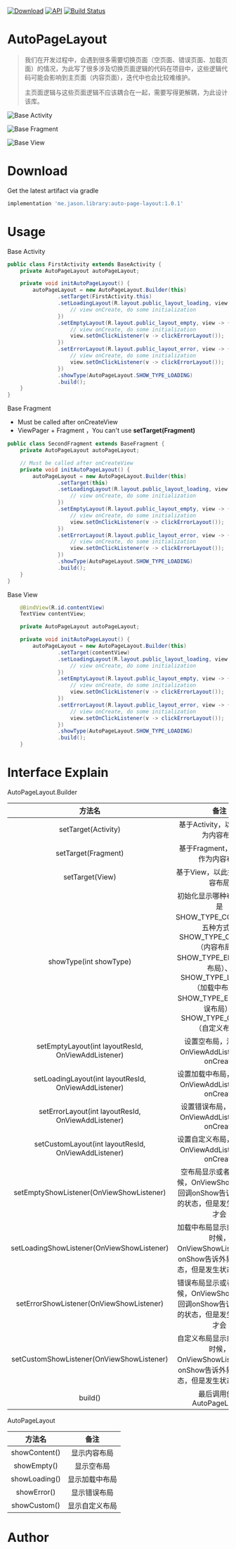 [![Download](https://img.shields.io/badge/Download-AutoPageLayout-brightgreen.svg?style=flat)](https://bintray.com/jasonlian/maven/auto-page-layout)
[![API](https://img.shields.io/badge/API-16%2B-brightgreen.svg?style=flat)](https://android-arsenal.com/api?level=16)
[![Build Status](https://www.travis-ci.org/tomUp/AutoPageLayout.svg?branch=master)](https://www.travis-ci.org/tomUp/AutoPageLayout)

# AutoPageLayout

> 我们在开发过程中，会遇到很多需要切换页面（空页面、错误页面、加载页面）的情况，为此写了很多涉及切换页面逻辑的代码在项目中，这些逻辑代码可能会影响到主页面（内容页面），迭代中也会比较难维护。
>
> 主页面逻辑与这些页面逻辑不应该耦合在一起，需要写得更解耦，为此设计该库。

![Base Activity](https://github.com/tomUp/AutoPageLayout/blob/master/image/Base%20Activity.jpg?raw=true)

![Base Fragment](https://github.com/tomUp/AutoPageLayout/blob/master/image/Base%20Fragment.jpg?raw=true)

![Base View](https://github.com/tomUp/AutoPageLayout/blob/master/image/Base%20View.jpg?raw=true)

# Download

Get the latest artifact via gradle
```groovy
implementation 'me.jason.library:auto-page-layout:1.0.1'
```

# Usage

Base Activity

~~~java
public class FirstActivity extends BaseActivity {
    private AutoPageLayout autoPageLayout;

    private void initAutoPageLayout() {
        autoPageLayout = new AutoPageLayout.Builder(this)
                .setTarget(FirstActivity.this)
                .setLoadingLayout(R.layout.public_layout_loading, view -> {
                    // view onCreate, do some initialization
                })
                .setEmptyLayout(R.layout.public_layout_empty, view -> {
                    // view onCreate, do some initialization
                    view.setOnClickListener(v -> clickErrorLayout());
                })
                .setErrorLayout(R.layout.public_layout_error, view -> {
                    // view onCreate, do some initialization
                    view.setOnClickListener(v -> clickErrorLayout());
                })
                .showType(AutoPageLayout.SHOW_TYPE_LOADING)
                .build();
    }
}
~~~



Base Fragment

- Must be called after onCreateView
- ViewPager + Fragment ，You can't use **setTarget(Fragment)**

```java
public class SecondFragment extends BaseFragment {
    private AutoPageLayout autoPageLayout;

    // Must be called after onCreateView
    private void initAutoPageLayout() {
        autoPageLayout = new AutoPageLayout.Builder(this)
                .setTarget(this)
                .setLoadingLayout(R.layout.public_layout_loading, view -> {
                    // view onCreate, do some initialization
                })
                .setEmptyLayout(R.layout.public_layout_empty, view -> {
                    // view onCreate, do some initialization
                    view.setOnClickListener(v -> clickErrorLayout());
                })
                .setErrorLayout(R.layout.public_layout_error, view -> {
                    // view onCreate, do some initialization
                    view.setOnClickListener(v -> clickErrorLayout());
                })
                .showType(AutoPageLayout.SHOW_TYPE_LOADING)
                .build();
    }
}
```



Base View

```java
    @BindView(R.id.contentView)
    TextView contentView;

    private AutoPageLayout autoPageLayout;

    private void initAutoPageLayout() {
        autoPageLayout = new AutoPageLayout.Builder(this)
                .setTarget(contentView)
                .setLoadingLayout(R.layout.public_layout_loading, view -> {
                    // view onCreate, do some initialization
                })
                .setEmptyLayout(R.layout.public_layout_empty, view -> {
                    // view onCreate, do some initialization
                    view.setOnClickListener(v -> clickErrorLayout());
                })
                .setErrorLayout(R.layout.public_layout_error, view -> {
                    // view onCreate, do some initialization
                    view.setOnClickListener(v -> clickErrorLayout());
                })
                .showType(AutoPageLayout.SHOW_TYPE_LOADING)
                .build();
    }
```



# Interface Explain

AutoPageLayout.Builder

|                        方法名                        |                             备注                             |
| :--------------------------------------------------: | :----------------------------------------------------------: |
|                 setTarget(Activity)                  |              基于Activity，以此控件作为内容布局              |
|                 setTarget(Fragment)                  |              基于Fragment，以此控件作为内容布局              |
|                   setTarget(View)                    |                基于View，以此控件作为内容布局                |
|                showType(int showType)                | 初始化显示哪种布局，默认是SHOW_TYPE_CONTENT。五种方式：SHOW_TYPE_CONTENT（内容布局）、SHOW_TYPE_EMPTY（空布局）、SHOW_TYPE_LOADING（加载中布局）、SHOW_TYPE_ERROR（错误布局）、SHOW_TYPE_CUSTOM（自定义布局） |
|  setEmptyLayout(int layoutResId, OnViewAddListener)  |      设置空布局，添加成功OnViewAddListener回调onCreate       |
| setLoadingLayout(int layoutResId, OnViewAddListener) |    设置加载中布局，添加成功OnViewAddListener回调onCreate     |
|  setErrorLayout(int layoutResId, OnViewAddListener)  |     设置错误布局，添加成功OnViewAddListener回调onCreate      |
| setCustomLayout(int layoutResId, OnViewAddListener)  |    设置自定义布局，添加成功OnViewAddListener回调onCreate     |
|       setEmptyShowListener(OnViewShowListener)       | 空布局显示或者隐藏的时候，OnViewShowListener回调onShow告诉外界此时的状态，但是发生状态变化才会 |
|      setLoadingShowListener(OnViewShowListener)      | 加载中布局显示或者隐藏的时候，OnViewShowListener回调onShow告诉外界此时的状态，但是发生状态变化才会 |
|       setErrorShowListener(OnViewShowListener)       | 错误布局显示或者隐藏的时候，OnViewShowListener回调onShow告诉外界此时的状态，但是发生状态变化才会 |
|      setCustomShowListener(OnViewShowListener)       | 自定义布局显示或者隐藏的时候，OnViewShowListener回调onShow告诉外界此时的状态，但是发生状态变化才会 |
|                       build()                        |                  最后调用创建AutoPageLayout                  |



AutoPageLayout

|    方法名     |      备注      |
| :-----------: | :------------: |
| showContent() |  显示内容布局  |
|  showEmpty()  |   显示空布局   |
| showLoading() | 显示加载中布局 |
|  showError()  |  显示错误布局  |
| showCustom()  | 显示自定义布局 |



# Author
